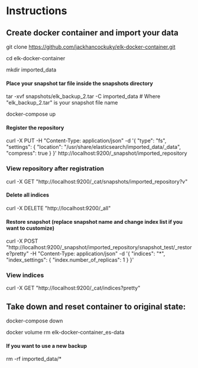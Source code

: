 # Instructions

## Create docker container and import your data

git clone https://github.com/jackhancockuky/elk-docker-container.git

cd elk-docker-container

mkdir imported_data

#### Place your snapshot tar file inside the snapshots directory

tar -xvf snapshots/elk_backup_2.tar -C imported_data # Where "elk_backup_2.tar" is your snapshot file name

docker-compose up

#### Register the repository
curl -X PUT -H "Content-Type: application/json" -d '{
  "type": "fs",
  "settings": {
    "location": "/usr/share/elasticsearch/imported_data/_data",
    "compress": true
  }
}' http://localhost:9200/_snapshot/imported_repository


### View repository after registration
curl -X GET "http://localhost:9200/_cat/snapshots/imported_repository?v"

#### Delete all indices
curl -X DELETE "http://localhost:9200/_all"

#### Restore snapshot (replace snapshot name and change index list if you want to customize)
curl -X POST "http://localhost:9200/_snapshot/imported_repository/snapshot_test/_restore?pretty" -H "Content-Type: application/json" -d '{ "indices": "*", "index_settings": { "index.number_of_replicas": 1 } }'

### View indices
curl -X GET "http://localhost:9200/_cat/indices?pretty"

## Take down and reset container to original state:

docker-compose down

docker volume rm elk-docker-container_es-data

#### If you want to use a new backup
rm -rf imported_data/* 
